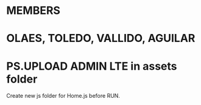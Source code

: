 # MEMBERS 
# OLAES, TOLEDO, VALLIDO, AGUILAR
# PS.UPLOAD ADMIN LTE in assets folder 
Create new js folder for Home.js before RUN.
